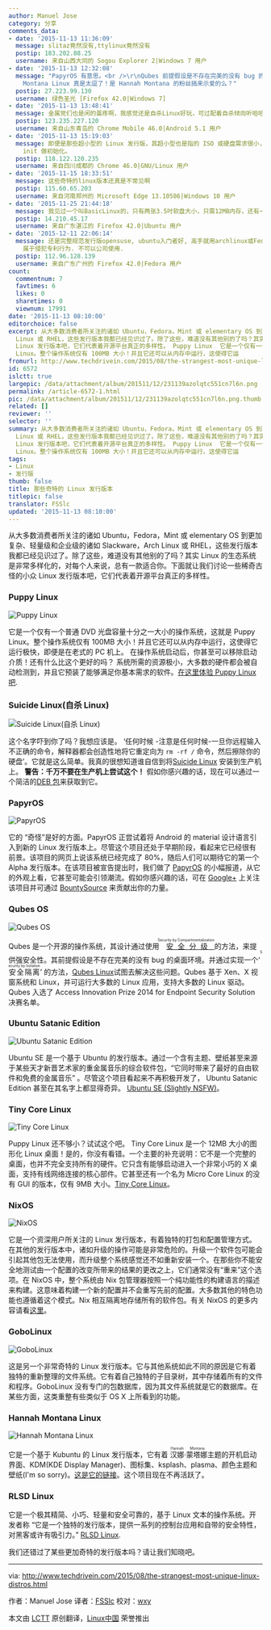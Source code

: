 ```yaml
---
author: Manuel Jose
category: 分享
comments_data:
- date: '2015-11-13 11:36:09'
  message: slitaz竟然没有,ttylinux竟然没有
  postip: 183.202.88.25
  username: 来自山西大同的 Sogou Explorer 2|Windows 7 用户
- date: '2015-11-13 12:32:08'
  message: "PapyrOS 有意思。<br />\r\nQubes 前提假设是不存在完美的没有 bug 的桌面环境。这个还需要假设么？<br />\r\nHannah
    Montana Linux 真是太逗了！是 Hannah Montana 的粉丝搞来示爱的么？"
  postip: 27.223.99.130
  username: 绿色圣光 [Firefox 42.0|Windows 7]
- date: '2015-11-13 13:48:41'
  message: 金属党们也是闲的蛋疼啊，我感觉还是自杀Linux好玩，可过配着自杀倾向听哈哈。
  postip: 123.235.227.120
  username: 来自山东青岛的 Chrome Mobile 46.0|Android 5.1 用户
- date: '2015-11-13 15:19:03'
  message: 即便是那些超小型的 Linux 发行版，其超小型也是指的 ISO 或硬盘需求很小，但是内存的话，我没见过可以在不足 100MB 内存运行的，哪怕其用的是传统
    init 做初始化。
  postip: 118.122.120.235
  username: 来自四川成都的 Chrome 46.0|GNU/Linux 用户
- date: '2015-11-15 18:33:51'
  message: 这些奇特的linux版本还真是不常见啊
  postip: 115.60.65.203
  username: 来自河南郑州的 Microsoft Edge 13.10586|Windows 10 用户
- date: '2015-11-25 21:44:18'
  message: 我见过一个叫BasicLinux的，只有两张3.5吋软盘大小，只需12MB内存，还有一个非常简陋的图形界面。
  postip: 14.210.45.17
  username: 来自广东湛江的 Firefox 42.0|Ubuntu 用户
- date: '2015-12-11 22:06:14'
  message: 还是完整规范发行版opensuse, ubuntu入门者好, 高手就用archlinux或Fedora, debian发行版.&nbsp;&nbsp;不过有些版本需要自己编译freetype启动次像素平滑,
    属于侵犯专利行为. 不可以公司使用.
  postip: 112.96.128.139
  username: 来自广东广州的 Firefox 42.0|Fedora 用户
count:
  commentnum: 7
  favtimes: 6
  likes: 0
  sharetimes: 0
  viewnum: 17991
date: '2015-11-13 08:10:00'
editorchoice: false
excerpt: 从大多数消费者所关注的诸如 Ubuntu，Fedora，Mint 或 elementary OS 到更加复杂、轻量级和企业级的诸如 Slackware，Arch
  Linux 或 RHEL，这些发行版本我都已经见识过了。除了这些，难道没有其他别的了吗？其实 Linux 的生态系统是非常多样化的，对每个人来说，总有一款适合你。下面就让我们讨论一些稀奇古怪的小众
  Linux 发行版本吧，它们代表着开源平台真正的多样性。 Puppy Linux  它是一个仅有一个普通 DVD 光盘容量十分之一大小的操作系统，这就是 Puppy
  Linux。整个操作系统仅有 100MB 大小！并且它还可以从内存中运行，这使得它运
fromurl: http://www.techdrivein.com/2015/08/the-strangest-most-unique-linux-distros.html
id: 6572
islctt: true
largepic: /data/attachment/album/201511/12/231139azolqtc551cn7l6n.png
permalink: /article-6572-1.html
pic: /data/attachment/album/201511/12/231139azolqtc551cn7l6n.png.thumb.jpg
related: []
reviewer: ''
selector: ''
summary: 从大多数消费者所关注的诸如 Ubuntu，Fedora，Mint 或 elementary OS 到更加复杂、轻量级和企业级的诸如 Slackware，Arch
  Linux 或 RHEL，这些发行版本我都已经见识过了。除了这些，难道没有其他别的了吗？其实 Linux 的生态系统是非常多样化的，对每个人来说，总有一款适合你。下面就让我们讨论一些稀奇古怪的小众
  Linux 发行版本吧，它们代表着开源平台真正的多样性。 Puppy Linux  它是一个仅有一个普通 DVD 光盘容量十分之一大小的操作系统，这就是 Puppy
  Linux。整个操作系统仅有 100MB 大小！并且它还可以从内存中运行，这使得它运
tags:
- Linux
- 发行版
thumb: false
title: 那些奇特的 Linux 发行版本
titlepic: false
translator: FSSlc
updated: '2015-11-13 08:10:00'
---
```


从大多数消费者所关注的诸如 Ubuntu，Fedora，Mint 或 elementary OS 到更加复杂、轻量级和企业级的诸如 Slackware，Arch Linux 或 RHEL，这些发行版本我都已经见识过了。除了这些，难道没有其他别的了吗？其实 Linux 的生态系统是非常多样化的，对每个人来说，总有一款适合你。下面就让我们讨论一些稀奇古怪的小众 Linux 发行版本吧，它们代表着开源平台真正的多样性。


### Puppy Linux


![Puppy Linux](/data/attachment/album/201511/12/231139azolqtc551cn7l6n.png)


它是一个仅有一个普通 DVD 光盘容量十分之一大小的操作系统，这就是 Puppy Linux。整个操作系统仅有 100MB 大小！并且它还可以从内存中运行，这使得它运行极快，即便是在老式的 PC 机上。 在操作系统启动后，你甚至可以移除启动介质！还有什么比这个更好的吗？ 系统所需的资源极小，大多数的硬件都会被自动检测到，并且它预装了能够满足你基本需求的软件。[在这里体验 Puppy Linux 吧](http://puppylinux.org/main/Overview%20and%20Getting%20Started.htm).


### Suicide Linux(自杀 Linux)


![Suicide Linux(自杀 Linux)](/data/attachment/album/201511/12/231304wbyxb9ru5h8esnz0.jpg)


这个名字吓到你了吗？我想应该是。 ‘任何时候 -注意是任何时候-一旦你远程输入不正确的命令，解释器都会创造性地将它重定向为 `rm -rf /` 命令，然后擦除你的硬盘’。它就是这么简单。我真的很想知道谁自信到将[Suicide Linux](http://qntm.org/suicide) 安装到生产机上。 **警告：千万不要在生产机上尝试这个！** 假如你感兴趣的话，现在可以通过一个简洁的[DEB 包](http://sourceforge.net/projects/suicide-linux/files/)来获取到它。


### PapyrOS


![PapyrOS](/data/attachment/album/201511/12/231335gs8sbz3200c6nqon.png)


它的 “奇怪”是好的方面。PapyrOS 正尝试着将 Android 的 material 设计语言引入到新的 Linux 发行版本上。尽管这个项目还处于早期阶段，看起来它已经很有前景。该项目的网页上说该系统已经完成了 80%，随后人们可以期待它的第一个 Alpha 发行版本。在该项目被宣告提出时，我们做了 [PapyrOS](http://www.techdrivein.com/2015/02/papyros-material-design-linux-coming-soon.html) 的小幅报道，从它的外观上看，它甚至可能会引领潮流。假如你感兴趣的话，可在 [Google+](https://plus.google.com/communities/109966288908859324845/stream/3262a3d3-0797-4344-bbe0-56c3adaacb69) 上关注该项目并可通过 [BountySource](https://www.bountysource.com/teams/papyros) 来贡献出你的力量。


### Qubes OS


![Qubes OS](/data/attachment/album/201511/12/231400q4uudpdud990uu4y.png)


Qubes 是一个开源的操作系统，其设计通过使用<ruby> <a href="https://en.wikipedia.org/wiki/Compartmentalization_(information_security)">  安全分级 </a> <rp>  （ </rp> <rt>  Security by Compartmentalization </rt> <rp>  ） </rp></ruby>的方法，来提供强安全性。其前提假设是不存在完美的没有 bug 的桌面环境。并通过实现一个‘<ruby> 安全隔离 <rp>  （ </rp> <rt>  Security by Isolation </rt> <rp>  ） </rp></ruby>’ 的方法，[Qubes Linux](https://www.qubes-os.org/)试图去解决这些问题。Qubes 基于 Xen、X 视窗系统和 Linux，并可运行大多数的 Linux 应用，支持大多数的 Linux 驱动。Qubes 入选了 Access Innovation Prize 2014 for Endpoint Security Solution 决赛名单。


### Ubuntu Satanic Edition


![Ubuntu Satanic Edition](/data/attachment/album/201511/12/231742w9wfv39cucnvjnuf.jpg)


Ubuntu SE 是一个基于 Ubuntu 的发行版本。通过一个含有主题、壁纸甚至来源于某些天才新晋艺术家的重金属音乐的综合软件包，“它同时带来了最好的自由软件和免费的金属音乐” 。尽管这个项目看起来不再积极开发了， Ubuntu Satanic Edition 甚至在其名字上都显得奇异。 [Ubuntu SE (Slightly NSFW)](http://ubuntusatanic.org/)。


### Tiny Core Linux


![Tiny Core Linux](/data/attachment/album/201511/12/231622p07a0rkdkfdkeafc.png)


Puppy Linux 还不够小？试试这个吧。 Tiny Core Linux 是一个 12MB 大小的图形化 Linux 桌面！是的，你没有看错。一个主要的补充说明：它不是一个完整的桌面，也并不完全支持所有的硬件。它只含有能够启动进入一个非常小巧的 X 桌面，支持有线网络连接的核心部件。它甚至还有一个名为 Micro Core Linux 的没有 GUI 的版本，仅有 9MB 大小。[Tiny Core Linux](http://tinycorelinux.net/)。


### NixOS


![NixOS](/data/attachment/album/201511/12/231808rr2rek8eg89je39v.png)


它是一个资深用户所关注的 Linux 发行版本，有着独特的打包和配置管理方式。在其他的发行版本中，诸如升级的操作可能是非常危险的。升级一个软件包可能会引起其他包无法使用，而升级整个系统感觉还不如重新安装一个。在那些你不能安全地测试由一个配置的改变所带来的结果的更改之上，它们通常没有“重来”这个选项。在 NixOS 中，整个系统由 Nix 包管理器按照一个纯功能性的构建语言的描述来构建。这意味着构建一个新的配置并不会重写先前的配置。大多数其他的特色功能也遵循着这个模式。Nix 相互隔离地存储所有的软件包。有关 NixOS 的更多内容请看[这里](https://nixos.org/)。


### GoboLinux


![GoboLinux](/data/attachment/album/201511/12/231825rteo7d4171tzo1zt.jpg)


这是另一个非常奇特的 Linux 发行版本。它与其他系统如此不同的原因是它有着独特的重新整理的文件系统。它有着自己独特的子目录树，其中存储着所有的文件和程序。GoboLinux 没有专门的包数据库，因为其文件系统就是它的数据库。在某些方面，这类重整有些类似于 OS X 上所看到的功能。


### Hannah Montana Linux


![Hannah Montana Linux](/data/attachment/album/201511/12/231841j7d4z4nsaxzagzr7.jpg)


它是一个基于 Kubuntu 的 Linux 发行版本，它有着<ruby> 汉娜·蒙塔娜 <rp>  （ </rp> <rt>  Hannah Montana </rt> <rp>  ） </rp></ruby> 主题的开机启动界面、KDM(KDE Display Manager)、图标集、ksplash、plasma、颜色主题和壁纸(I'm so sorry)。[这是它的链接](http://hannahmontana.sourceforge.net/)。这个项目现在不再活跃了。


### RLSD Linux


它是一个极其精简、小巧、轻量和安全可靠的，基于 Linux 文本的操作系统。开发者称 “它是一个独特的发行版本，提供一系列的控制台应用和自带的安全特性，对黑客或许有吸引力。” [RLSD Linux](http://rlsd2.dimakrasner.com/).


我们还错过了某些更加奇特的发行版本吗？请让我们知晓吧。




---


via: <http://www.techdrivein.com/2015/08/the-strangest-most-unique-linux-distros.html>


作者：Manuel Jose 译者：[FSSlc](https://github.com/FSSlc) 校对：[wxy](https://github.com/wxy)


本文由 [LCTT](https://github.com/LCTT/TranslateProject) 原创翻译，[Linux中国](https://linux.cn/) 荣誉推出